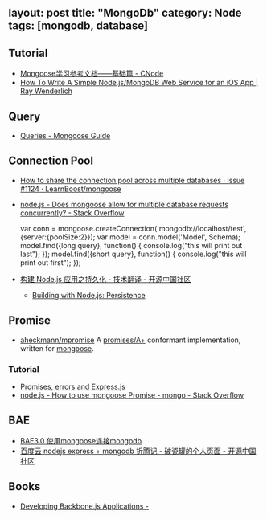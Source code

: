 layout: post
title: "MongoDb"
category: Node
tags: [mongodb, database]
---

## Tutorial

- [Mongoose学习参考文档——基础篇 - CNode](http://cnodejs.org/topic/504b4924e2b84515770103dd)
- [How To Write A Simple Node.js/MongoDB Web Service for an iOS App | Ray Wenderlich](http://www.raywenderlich.com/61078/write-simple-node-jsmongodb-web-service-ios-app)


<!-- more -->

## Query

- [Queries - Mongoose Guide](http://cnodejs.org/topic/5206581b44e76d216aae072e)

## Connection Pool

- [How to share the connection pool across multiple databases · Issue #1124 · LearnBoost/mongoose](https://github.com/learnboost/mongoose/issues/1124)
- [node.js - Does mongoose allow for multiple database requests concurrently? - Stack Overflow](http://stackoverflow.com/questions/10039163/does-mongoose-allow-for-multiple-database-requests-concurrently)

	var conn = mongoose.createConnection('mongodb://localhost/test', {server:{poolSize:2}});
	var model = conn.model('Model', Schema);
	model.find({long query}, function() {
	   console.log("this will print out last");
	});
	model.find({short query}, function() {
	   console.log("this will print out first");
	});

- [构建 Node.js 应用之持久化 - 技术翻译 - 开源中国社区](http://www.oschina.net/translate/building-with-nodejs-persistence?print)
	- [Building with Node.js: Persistence](http://journal.michaelahlers.org/2012/12/building-with-nodejs-persistence.html)

## Promise

- [aheckmann/mpromise](https://github.com/aheckmann/mpromise) A [promises/A+](https://github.com/promises-aplus/promises-spec) conformant implementation, written for [mongoose](http://mongoosejs.com/).

### Tutorial

- [Promises, errors and Express.js](http://www.asyncdev.net/2013/07/promises-errors-and-express-js/)
- [node.js - How to use mongoose Promise - mongo - Stack Overflow](http://stackoverflow.com/questions/9022099/how-to-use-mongoose-promise-mongo)

## BAE

- [BAE3.0 使用mongoose连接mongodb](http://www.drmfly.net/2014/01/11/bae3-use-mongoose-connect-mongodb.html)
- [百度云 nodejs express + mongodb 折腾记 - 破瓷罐的个人页面 - 开源中国社区](http://my.oschina.net/brokenjar/blog/227158)

## Books

- [Developing Backbone.js Applications -](http://addyosmani.github.io/backbone-fundamentals/)

